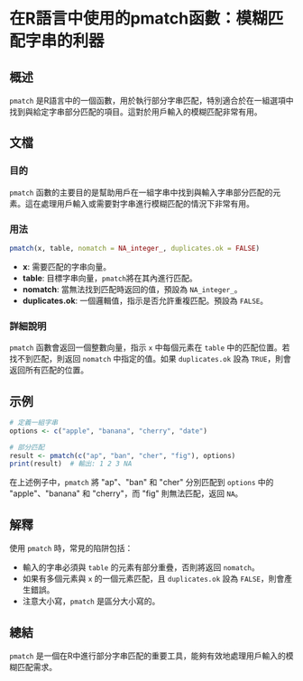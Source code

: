 <!--
Meta Description: # 在R語言中使用的pmatch函數：模糊匹配字串的利器 ## 概述 `pmatch` 是R語言中的一個函數，用於執行部分字串匹配，特別適合於在一組選項中找到與給定字串部分匹配的項目。這對於用戶輸入的模糊匹配非常有用。 ## 文檔 ### 目的 `pmatch` 函數的主要目的是幫助用戶在一組字串中...
Meta Keywords: pmatch, table, nomatch, duplicates, false
-->

# 在R語言中使用的pmatch函數：模糊匹配字串的利器

## 概述
`pmatch` 是R語言中的一個函數，用於執行部分字串匹配，特別適合於在一組選項中找到與給定字串部分匹配的項目。這對於用戶輸入的模糊匹配非常有用。

## 文檔
### 目的
`pmatch` 函數的主要目的是幫助用戶在一組字串中找到與輸入字串部分匹配的元素。這在處理用戶輸入或需要對字串進行模糊匹配的情況下非常有用。

### 用法
```R
pmatch(x, table, nomatch = NA_integer_, duplicates.ok = FALSE)
```

- **x**: 需要匹配的字串向量。
- **table**: 目標字串向量，`pmatch`將在其內進行匹配。
- **nomatch**: 當無法找到匹配時返回的值，預設為 `NA_integer_`。
- **duplicates.ok**: 一個邏輯值，指示是否允許重複匹配。預設為 `FALSE`。

### 詳細說明
`pmatch` 函數會返回一個整數向量，指示 `x` 中每個元素在 `table` 中的匹配位置。若找不到匹配，則返回 `nomatch` 中指定的值。如果 `duplicates.ok` 設為 `TRUE`，則會返回所有匹配的位置。

## 示例
```R
# 定義一組字串
options <- c("apple", "banana", "cherry", "date")

# 部分匹配
result <- pmatch(c("ap", "ban", "cher", "fig"), options)
print(result)  # 輸出: 1 2 3 NA
```

在上述例子中，`pmatch` 將 "ap"、"ban" 和 "cher" 分別匹配到 `options` 中的 "apple"、"banana" 和 "cherry"，而 "fig" 則無法匹配，返回 `NA`。

## 解釋
使用 `pmatch` 時，常見的陷阱包括：
- 輸入的字串必須與 `table` 的元素有部分重疊，否則將返回 `nomatch`。
- 如果有多個元素與 `x` 的一個元素匹配，且 `duplicates.ok` 設為 `FALSE`，則會產生錯誤。
- 注意大小寫，`pmatch` 是區分大小寫的。

## 總結
`pmatch` 是一個在R中進行部分字串匹配的重要工具，能夠有效地處理用戶輸入的模糊匹配需求。